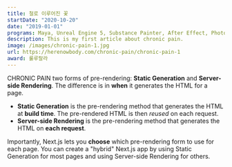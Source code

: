 ```yaml
---
title: 철로 이루어진 꽃
startDate: "2020-10-20"
date: "2019-01-01"
programs: Maya, Unreal Engine 5, Substance Painter, After Effect, Photoshop, Premiere
description: This is my first article about chronic pain.
image: /images/chronic-pain-1.jpg
url: https://herenowbody.com/chronic-pain/chronic-pain-1
award: 룰루랄라
---
```


CHRONIC PAIN two forms of pre-rendering: **Static Generation** and **Server-side Rendering**. The difference is in **when** it generates the HTML for a page.

- **Static Generation** is the pre-rendering method that generates the HTML at **build time**. The pre-rendered HTML is then _reused_ on each request.
- **Server-side Rendering** is the pre-rendering method that generates the HTML on **each request**.

Importantly, Next.js lets you **choose** which pre-rendering form to use for each page. You can create a "hybrid" Next.js app by using Static Generation for most pages and using Server-side Rendering for others.
